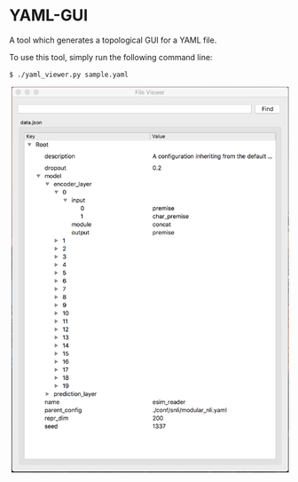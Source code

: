 # YAML-GUI
A tool which generates a topological GUI for a YAML file.

To use this tool, simply run the following command line:

```
$ ./yaml_viewer.py sample.yaml
```

<img src="https://github.com/benedictprintz/YAML-GUI/blob/master/example1.png" align="right" width="500">
